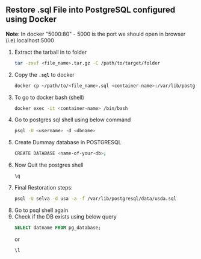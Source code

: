 ## Restore .sql File into PostgreSQL configured using Docker

**Note**: In docker "5000:80" - 5000 is the port we should open in browser (i.e) localhost:5000

1. Extract the tarball in to folder
    ```bash
    tar -zxvf <file_name>.tar.gz -C /path/to/target/folder
    ```
1. Copy the **`.sql`** to docker
    ```bash
    docker cp ~/path/to/<file_name>.sql <container-name>:/var/lib/postgresql/data/
    ```
1. To go to docker bash (shell)
    ```bash
    docker exec -it <container-name> /bin/bash   
    ```
1. Go to postgres sql shell using below command
    ```bash
    psql -U <username> -d <dbname>
    ```
1. Create Dummay database in POSTGRESQL
    ```bash
    CREATE DATABASE <name-of-your-db>;
    ```
1. Now Quit the postgres shell
    ```bash
    \q
    ```
1. Final Restoration steps:
    ```bash
    psql -U selva -d usa -a -f /var/lib/postgresql/data/usda.sql
    ```
1. Go to psql shell again
1. Check if the DB exists using below query
    ```sql
    SELECT datname FROM pg_database;
    ```
    or
    ```bash
    \l
    ```



